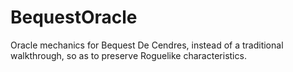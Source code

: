 # BequestOracle
Oracle mechanics for Bequest De Cendres, instead of a traditional walkthrough, so as to preserve Roguelike characteristics.
